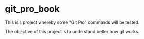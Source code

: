 # git_pro_book
This is a project whereby some "Git Pro" commands will be tested.

The objective of this project is to understand better how git works.